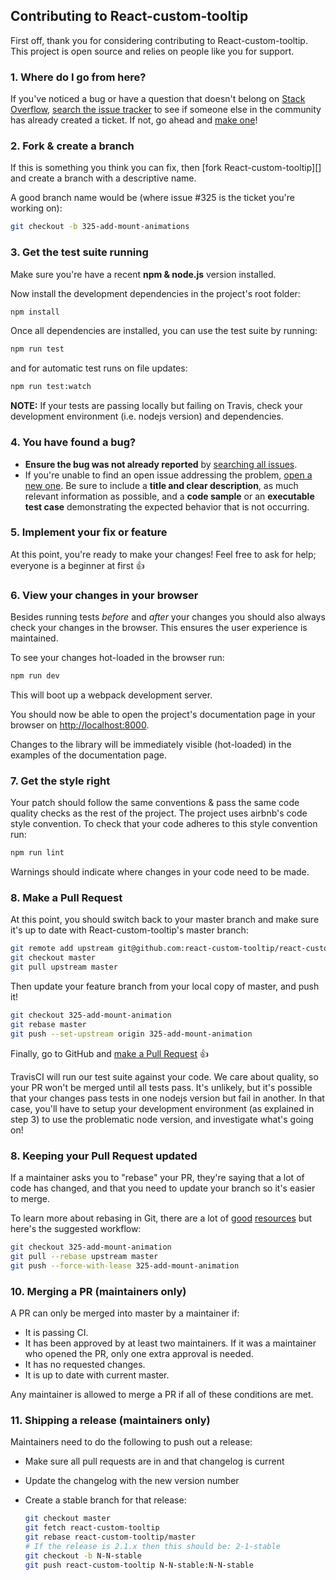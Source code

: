 ## Contributing to React-custom-tooltip

First off, thank you for considering contributing to React-custom-tooltip. This project is open source and relies on people like you for support.

### 1. Where do I go from here?

If you've noticed a bug or have a question that doesn't belong on [Stack Overflow][], [search the issue tracker][] to see if someone else in the community has already created a ticket. If not, go ahead and [make one][new issue]!

### 2. Fork & create a branch

If this is something you think you can fix, then [fork React-custom-tooltip][] and
create a branch with a descriptive name.

A good branch name would be (where issue #325 is the ticket you're working on):

```sh
git checkout -b 325-add-mount-animations
```

### 3. Get the test suite running

Make sure you're have a recent **npm &amp; node.js** version installed. 

Now install the development dependencies in the project's root folder:

```sh
npm install
```
Once all dependencies are installed, you can use the test suite by running:

```sh
npm run test
```
and for automatic test runs on file updates:

```sh
npm run test:watch
``` 
**NOTE:**  If your tests are passing locally but failing on Travis, check your development environment (i.e. nodejs version) and dependencies.

### 4. You have found a bug?

* **Ensure the bug was not already reported** by [searching all issues][].
* If you're unable to find an open issue addressing the problem,
  [open a new one][new issue]. Be sure to include a **title and clear
  description**, as much relevant information as possible, and a **code sample**
  or an **executable test case** demonstrating the expected behavior that is not
  occurring.

### 5. Implement your fix or feature

At this point, you're ready to make your changes! Feel free to ask for help;
everyone is a beginner at first :thumbsup:

### 6. View your changes in your browser

Besides running tests _before_ and _after_ your changes you should also always check your changes in the browser. This ensures the user experience is maintained.

To see your changes hot-loaded in the browser run:

```sh
npm run dev
```

This will boot up a webpack development server. 

You should now be able to open the project's documentation page in your browser on <http://localhost:8000>.

Changes to the library will be immediately visible (hot-loaded) in the examples of the documentation page.

### 7. Get the style right

Your patch should follow the same conventions & pass the same code quality checks as the rest of the project.
The project uses airbnb's code style convention. To check that your code adheres to this style convention run:

```sh
npm run lint
```
Warnings should indicate where changes in your code need to be made.

### 8. Make a Pull Request

At this point, you should switch back to your master branch and make sure it's
up to date with React-custom-tooltip's master branch:

```sh
git remote add upstream git@github.com:react-custom-tooltip/react-custom-tooltip.git
git checkout master
git pull upstream master
```

Then update your feature branch from your local copy of master, and push it!

```sh
git checkout 325-add-mount-animation
git rebase master
git push --set-upstream origin 325-add-mount-animation
```

Finally, go to GitHub and [make a Pull Request][] :thumbsup:

TravisCI will run our test suite against your code. We care about quality, so your PR 
won't be merged until all tests pass. It's unlikely, but it's possible that your changes 
pass tests in one nodejs version but fail in another. In that case, you'll have to setup
your development environment (as explained in step 3) to use the problematic node version,
and investigate what's going on!

### 8. Keeping your Pull Request updated

If a maintainer asks you to "rebase" your PR, they're saying that a lot of code
has changed, and that you need to update your branch so it's easier to merge.

To learn more about rebasing in Git, there are a lot of [good][git rebasing]
[resources][interactive rebase] but here's the suggested workflow:

```sh
git checkout 325-add-mount-animation
git pull --rebase upstream master
git push --force-with-lease 325-add-mount-animation
```

### 10. Merging a PR (maintainers only)

A PR can only be merged into master by a maintainer if:

* It is passing CI.
* It has been approved by at least two maintainers. If it was a maintainer who
  opened the PR, only one extra approval is needed.
* It has no requested changes.
* It is up to date with current master.

Any maintainer is allowed to merge a PR if all of these conditions are
met.

### 11. Shipping a release (maintainers only)

Maintainers need to do the following to push out a release:

* Make sure all pull requests are in and that changelog is current
* Update the changelog with the new version number
* Create a stable branch for that release:

  ```sh
  git checkout master
  git fetch react-custom-tooltip
  git rebase react-custom-tooltip/master
  # If the release is 2.1.x then this should be: 2-1-stable
  git checkout -b N-N-stable
  git push react-custom-tooltip N-N-stable:N-N-stable
  ```

[Stack Overflow]: http://stackoverflow.com/questions/tagged/react-custom-tooltip
[search the issue tracker]: https://github.com/justin-rhodes/react-custom-tooltip/issues?q=something
[new issue]: https://github.com/justin-rhodes/react-custom-tooltip/issues/new
[fork React-custom-tootlip]: https://help.github.com/articles/fork-a-repo
[searching all issues]: https://github.com/justin-rhodes/react-custom-tooltip/issues?q=
[make a pull request]: https://help.github.com/articles/creating-a-pull-request
[git rebasing]: http://git-scm.com/book/en/Git-Branching-Rebasing
[interactive rebase]: https://help.github.com/articles/interactive-rebase